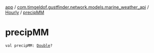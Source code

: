 [app](../../index.md) / [com.timgeldof.gustfinder.network.models.marine_weather_api](../index.md) / [Hourly](index.md) / [precipMM](./precip-m-m.md)

# precipMM

`val precipMM: `[`Double`](https://kotlinlang.org/api/latest/jvm/stdlib/kotlin/-double/index.html)`?`